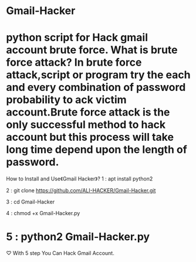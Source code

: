 Gmail-Hacker
========================================
python script for Hack gmail account brute force.
What is brute force attack?
In brute force attack,script or program try the each and every combination of password probability 
to ack victim account.Brute force attack is the only successful method to hack account
but this process will take long time depend upon the length of password.
========================================
How to Install and Use《Gmail Hacker》?
1 : apt install python2

2 : git clone https://github.com/ALI-HACKER/Gmail-Hacker.git
    
3 : cd Gmail-Hacker

4 : chmod +x Gmail-Hacker.py

5 : python2 Gmail-Hacker.py
========================================
 ♡ With 5 step You Can Hack Gmail Account.

